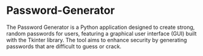# Password-Generator
The Password Generator is a Python application designed to create strong, random passwords for users, featuring a graphical user interface (GUI) built with the Tkinter library. The tool aims to enhance security by generating passwords that are difficult to guess or crack.
